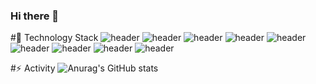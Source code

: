 ### Hi there 👋

<!--
**goodbyeyo/goodbyeyo** is a ✨ _special_ ✨ repository because its `README.md` (this file) appears on your GitHub profile.

Here are some ideas to get you started:

- 🔭 I’m currently working on ...
- 🌱 I’m currently learning ...
- 👯 I’m looking to collaborate on ...
- 🤔 I’m looking for help with ...
- 💬 Ask me about ...
- 📫 How to reach me: ...
- 😄 Pronouns: ...
- ⚡ Fun fact: ...
-->
#🌱 Technology Stack
![header](https://img.shields.io/badge/Java-red)
![header](https://img.shields.io/badge/SpringBoot-orange)
![header](https://img.shields.io/badge/SpringDataJPA-orange)
![header](https://img.shields.io/badge/PostgreSQL-blue)
![header](https://img.shields.io/badge/Oracle-blue)
![header](https://img.shields.io/badge/Javascript-green)
![header](https://img.shields.io/badge/Vuejs-yellow)
![header](https://img.shields.io/badge/Webpack-yellow)
![header](https://img.shields.io/badge/Git-black)

#⚡ Activity
![Anurag's GitHub stats](https://github-readme-stats.vercel.app/api?username=goodbyeyo&theme=solarized-light&show_icons=true)


